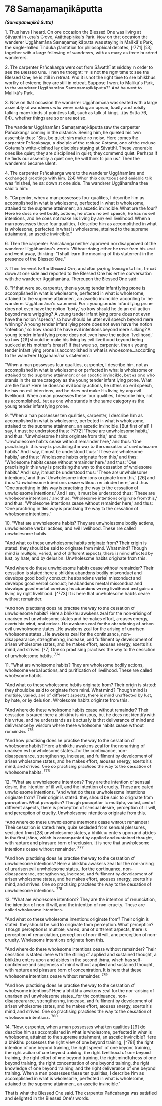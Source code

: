 # 78 Samaṇamaṇ̣̣ikāputta
***(Samaṇamaṇ̣̣ikā Sutta)***

1\. Thus have I heard. On one occasion the Blessed One was living at Sāvatthī in Jeta's Grove, Anāthapiṇ̣ika's Park. Now on that occasion the wanderer Uggāhamāna Samaṇamaṇ̣ikāputta was staying in Mallikā's Park, the single-halled Tinduka plantation for philosophical debates, [^771] [23] together with a large following of wanderers, with as many as three hundred wanderers.

2\. The carpenter Pañcakanga went out from Sāvatthī at midday in order to see the Blessed One. Then he thought: "It is not the right time to see the Blessed One; he is still in retreat. And it is not the right time to see bhikkhus worthy of esteem; they are still in retreat. Suppose I went to Mallikā's Park, to the wanderer Uggāhamāna Samaṇamaṇ̣ikāputta?" And he went to Mallikā's Park.

3\. Now on that occasion the wanderer Uggāhamāna was seated with a large assembly of wanderers who were making an uproar, loudly and noisily talking many kinds of pointless talk, such as talk of kings...(ás Sutta 76, §4)...whether things are so or are not so.

The wanderer Uggāhamāna Samaṇamaṇ̣ikāputta saw the carpenter Pañcakanga coming in the distance. Seeing him, he quieted his own assembly thus: "Sirs, be quiet; sirs make no noise. Here comes the carpenter Pañcakanga, a disciple of the recluse Gotama, one of the recluse Gotama's white-clothed lay disciples staying at Sāvatthī. These venerable ones like quiet; they are disciplined in quiet; they commend quiet. Perhaps if he finds our assembly a quiet one, he will think to join us." Then the wanderers became silent.

4\. The carpenter Pañcakanga went to the wanderer Uggāhamāna and exchanged greetings with him. [24] When this
courteous and amiable talk was finished, he sat down at one side. The wanderer Uggāhamāna then said to him:

5\. "Carpenter, when a man possesses four qualities, I describe him as accomplished in what is wholesome, perfected in what is wholesome, attained to the supreme attainment, an ascetic invincible. What are the four? Here he does no evil bodily actions, he utters no evil speech, he has no evil intentions, and he does not make his living by any evil livelihood. When a man possesses these four qualities, I describe him as accomplished in what is wholesome, perfected in what is wholesome, attained to the supreme attainment, an ascetic invincible."

6\. Then the carpenter Pañcakanga neither approved nor disapproved of the wanderer Uggāhamāna's words. Without doing either he rose from his seat and went away, thinking: "I shall learn the meaning of this statement in the presence of the Blessed One."

7\. Then he went to the Blessed One, and after paying homage to him, he sat down at one side and reported to the Blessed One his entire conversation with the wanderer Uggāhamāna. Thereupon the Blessed One said:

8\. "If that were so, carpenter, then a young tender infant lying prone is accomplished in what is wholesome, perfected in what is wholesome, attained to the supreme attainment, an ascetic invincible, according to the wanderer Uggāhamāna's statement. For a young tender infant lying prone does not even have the notion 'body,' so how should he do an evil action beyond mere wriggling? A young tender infant lying prone does not even have the notion 'speech,' so how should he utter evil speech beyond mere whining? A young tender infant lying prone does not even have the notion 'intention,' so how should he have evil intentions beyond mere sulking? A young tender infant lying prone does not even have the notion 'livelihood,' so how [25] should he make his living by evil livelihood beyond being suckled at his mother's breast? If that were so, carpenter, then a young tender infant lying prone is accomplished in what is wholesome...according to the wanderer Uggāhamāna's statement.

"When a man possesses four qualities, carpenter, I describe him, not as accomplished in what is wholesome or perfected in
what is wholesome or attained to the supreme attainment or an ascetic invincible, but as one who stands in the same category as the young tender infant lying prone. What are the four? Here he does no evil bodily actions, he utters no evil speech, he has no evil intentions, and he does not make his living by any evil livelihood. When a man possesses these four qualities, I describe him, not as accomplished...but as one who stands in the same category as the young tender infant lying prone.

9\. "When a man possesses ten qualities, carpenter, I describe him as accomplished in what is wholesome, perfected in what is wholesome, attained to the supreme attainment, an ascetic invincible. [But first of all] I say, it must be understood thus: [^772] 'These are unwholesome habits,' and thus: 'Unwholesome habits originate from this,' and thus: 'Unwholesome habits cease without remainder here,' and thus: 'One practising in this way is practising the way to the cessation of unwholesome habits.' And I say, it must be understood thus: 'These are wholesome habits,' and thus: 'Wholesome habits originate from this,' and thus: 'Wholesome habits cease without remainder here,' and thus: 'One practising in this way is practising the way to the cessation of wholesome habits.' And I say, it must be understood thus: 'These are unwholesome intentions,' and thus 'Unwholesome intentions originate from this,' [26] and thus: 'Unwholesome intentions cease without remainder here,' and thus 'One practising in this way is practising the way to the cessation of unwholesome intentions.' And I say, it must be understood thus: 'These are wholesome intentions,' and thus: 'Wholesome intentions originate from this,' and thus: 'Wholesome intentions cease without remainder here,' and thus: 'One practising in this way is practising the way to the cessation of wholesome intentions.'

10\. "What are unwholesome habits? They are unwholesome bodily actions, unwholesome verbal actions, and evil livelihood. These are called unwholesome habits.

"And what do these unwholesome habits originate from? Their origin is stated: they should be said to originate from mind. What mind? Though mind is multiple, varied, and of different aspects, there is mind affected by lust, by hate, and by delusion. Unwholesome habits originate from this.

"And where do these unwholesome habits cease without remainder? Their cessation is stated: here a bhikkhu abandons
bodily misconduct and develops good bodily conduct; he abandons verbal misconduct and develops good verbal conduct; he abandons mental misconduct and develops good mental conduct; he abandons wrong livelihood and gains a living by right livelihood. [^773] It is here that unwholesome habits cease without remainder.

"And how practising does he practise the way to the cessation of unwholesome habits? Here a bhikkhu awakens zeal for the non-arising of unarisen evil unwholesome states and he makes effort, arouses energy, exerts his mind, and strives. He awakens zeal for the abandoning of arisen evil unwholesome states...He awakens zeal for the arising of unarisen wholesome states...He awakens zeal for the continuance, non-disappearance, strengthening, increase, and fulfilment by development of arisen wholesome states, and he makes effort, arouses energy, exerts his mind, and strives. [27] One so practising practises the way to the cessation of unwholesome habits. ${ }^{774}$

11\. "What are wholesome habits? They are wholesome bodily actions, wholesome verbal actions, and purification of livelihood. These are called wholesome habits.

"And what do these wholesome habits originate from? Their origin is stated: they should be said to originate from mind. What mind? Though mind is multiple, varied, and of different aspects, there is mind unaffected by lust, by hate, or by delusion. Wholesome habits originate from this.

"And where do these wholesome habits cease without remainder? Their cessation is stated: here a bhikkhu is virtuous, but he does not identify with his virtue, and he understands as it actually is that deliverance of mind and deliverance by wisdom where these wholesome habits cease without remainder. ${ }^{775}$

"And how practising does he practise the way to the cessation of wholesome habits? Here a bhikkhu awakens zeal for the nonarising of unarisen evil unwholesome states...for the continuance, non-disappearance, strengthening, increase, and fulfilment by development of arisen wholesome states, and he makes effort, arouses energy, exerts his mind, and strives. One so practising practises the way to the cessation of wholesome habits. ${ }^{776}$

12\. "What are unwholesome intentions? They are the intention of sensual desire, the intention of ill will, and the intention of cruelty. These are called unwholesome intentions.
"And what do these unwholesome intentions originate from? Their origin is stated: they should be said to originate from perception. What perception? Though perception is multiple, varied, and of different aspects, there is perception of sensual desire, perception of ill will, and perception of cruelty. Unwholesome intentions originate from this.

"And where do these unwholesome intentions cease without remainder? Their cessation is stated: here, quite secluded from sensual pleasures, secluded from [28] unwholesome states, a bhikkhu enters upon and abides in the first jhāna, which is accompanied by applied and sustained thought, with rapture and pleasure born of seclusion. It is here that unwholesome intentions cease without remainder. ${ }^{777}$

"And how practising does he practise the way to the cessation of unwholesome intentions? Here a bhikkhu awakens zeal for the non-arising of unarisen evil unwholesome states...for the continuance, non-disappearance, strengthening, increase, and fulfilment by development of arisen wholesome states, and he makes effort, arouses energy, exerts his mind, and strives. One so practising practises the way to the cessation of unwholesome intentions. ${ }^{778}$

13\. "What are wholesome intentions? They are the intention of renunciation, the intention of non-ill will, and the intention of non-cruelty. These are called wholesome intentions.

"And what do these wholesome intentions originate from? Their origin is stated: they should be said to originate from perception. What perception? Though perception is multiple, varied, and of different aspects, there is perception of renunciation, perception of non-ill will, and perception of non-cruelty. Wholesome intentions originate from this.

"And where do these wholesome intentions cease without remainder? Their cessation is stated: here with the stilling of applied and sustained thought, a bhikkhu enters upon and abides in the second jhāna, which has self-confidence and singleness of mind without applied and sustained thought, with rapture and pleasure born of concentration. It is here that these wholesome intentions cease without remainder. ${ }^{779}$

"And how practising does he practise the way to the cessation of wholesome intentions? Here a bhikkhu awakens zeal for the non-arising of unarisen evil unwholesome states...for the
continuance, non-disappearance, strengthening, increase, and fulfilment by development of arisen wholesome states, and he makes effort, arouses energy, exerts his mind, and strives. One so practising practises the way to the cessation of wholesome intentions. ${ }^{780}$

14\. "Now, carpenter, when a man possesses what ten qualities [29] do I describe him as accomplished in what is wholesome, perfected in what is wholesome, attained to the supreme attainment, an ascetic invincible? Here a bhikkhu possesses the right view of one beyond training, [^781] the right intention of one beyond training, the right speech of one beyond training, the right action of one beyond training, the right livelihood of one beyond training, the right effort of one beyond training, the right mindfulness of one beyond training, the right concentration of one beyond training, the right knowledge of one beyond training, and the right deliverance of one beyond training. When a man possesses these ten qualities, I describe him as accomplished in what is wholesome, perfected in what is wholesome, attained to the supreme attainment, an ascetic invincible."

That is what the Blessed One said. The carpenter Pañcakanga was satisfied and delighted in the Blessed One's words.
